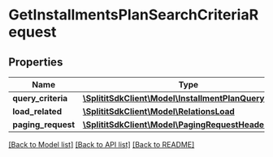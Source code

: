 # GetInstallmentsPlanSearchCriteriaRequest

## Properties
Name | Type | Description | Notes
------------ | ------------- | ------------- | -------------
**query_criteria** | [**\SplititSdkClient\Model\InstallmentPlanQueryCriteria**](InstallmentPlanQueryCriteria.md) |  | [optional] 
**load_related** | [**\SplititSdkClient\Model\RelationsLoad**](RelationsLoad.md) |  | [optional] 
**paging_request** | [**\SplititSdkClient\Model\PagingRequestHeader**](PagingRequestHeader.md) |  | [optional] 

[[Back to Model list]](../README.md#documentation-for-models) [[Back to API list]](../README.md#documentation-for-api-endpoints) [[Back to README]](../README.md)


